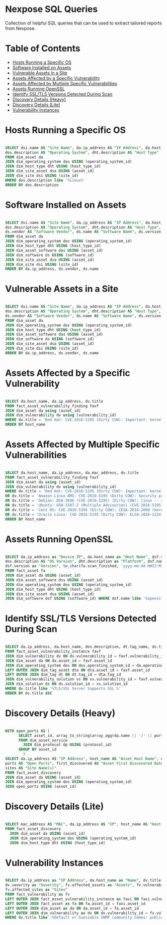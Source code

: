 
# Nexpose SQL Queries

Collection of helpful SQL queries that can be used to extract tailored reports
from Nexpose.

# Table of Contents

* [Hosts Running a Specific OS](#Hosts-Running-a-Specific-OS)
* [Software Installed on Assets](#Software-Installed-on-Assets)
* [Vulnerable Assets in a Site](#Vulnerable-Assets-in-a-Site)
* [Assets Affected by a Specific Vulnerability](#Assets-Affected-by-a-Specific-Vulnerability)
* [Assets Affected by Multiple Specific Vulnerabilities](#Assets-Affected-by-Multiple-Specific-Vulnerabilities)
* [Assets Running OpenSSL](#Assets-Running-OpenSSL)
* [Identify SSL/TLS Versions Detected During Scan](#Identify-SSL/TLS-Versions-Detected-During-Scan)
* [Discovery Details (Heavy)](#Discovery-Details-Heavy)
* [Discovery Details (Lite)](#Discovery-Details-Lite)
* [Vulnerability Instances](#Vulnerability-Instances)

# <a name="Hosts-Running-a-Specific-OS"></a>Hosts Running a Specific OS
```sql

SELECT dsi.name AS "Site Name", da.ip_address AS "IP Address", da.host_name AS "Host Name", 
dos.description AS "Operating System", dht.description AS "Host Type" 
FROM dim_asset da
JOIN dim_operating_system dos USING (operating_system_id)
JOIN dim_host_type dht USING (host_type_id)
JOIN dim_site_asset dsa USING (asset_id)
JOIN dim_site dsi USING (site_id)
WHERE dos.description like '%Linux%'
ORDER BY dos.description

```
# <a name="Software-Installed-on-Assets"></a>Software Installed on Assets
```sql

SELECT dsi.name AS "Site Name", da.ip_address AS "IP Address", da.host_name AS "Host Name", 
dos.description AS "Operating System", dht.description AS "Host Type", 
ds.vendor AS "Software Vendor", ds.name AS "Software Name", ds.version AS "Software Version"
FROM dim_asset da
JOIN dim_operating_system dos USING (operating_system_id)
JOIN dim_host_type dht USING (host_type_id)
JOIN dim_asset_software das USING (asset_id)
JOIN dim_software ds USING (software_id)
JOIN dim_site_asset dsa USING (asset_id)
JOIN dim_site dsi USING (site_id)
ORDER BY da.ip_address, ds.vendor, ds.name

```
# <a name="Vulnerable-Assets-in-a-Site"></a>Vulnerable Assets in a Site
```sql

SELECT dsi.name AS "Site Name", da.ip_address AS "IP Address", da.host_name AS "Host Name", 
dos.description AS "Operating System", dht.description AS "Host Type", 
ds.vendor AS "Software Vendor", ds.name AS "Software Name", ds.version AS "Software Version"
FROM dim_asset da
JOIN dim_operating_system dos USING (operating_system_id)
JOIN dim_host_type dht USING (host_type_id)
JOIN dim_asset_software das USING (asset_id)
JOIN dim_software ds USING (software_id)
JOIN dim_site_asset dsa USING (asset_id)
JOIN dim_site dsi USING (site_id)
ORDER BY da.ip_address, ds.vendor, ds.name

```
# <a name="Assets-Affected-by-a-Specific-Vulnerability"></a>Assets Affected by a Specific Vulnerability
```sql

SELECT da.host_name, da.ip_address, dv.title
FROM fact_asset_vulnerability_finding favf
JOIN dim_asset da using (asset_id)
JOIN dim_vulnerability dv using (vulnerability_id)
WHERE dv.title = 'Red Hat: CVE-2016-5195 (Dirty COW): Important: kernel security and enhancement update (RHSA-2016:2128 (Multiple Advisories))'
ORDER BY host_name

```
# <a name="Assets-Affected-by-Multiple-Specific-Vulnerabilities"></a>Assets Affected by Multiple Specific Vulnerabilities
```sql

SELECT da.host_name, da.ip_address, da.mac_address, dv.title
FROM fact_asset_vulnerability_finding favf
JOIN dim_asset da using (asset_id)
JOIN dim_vulnerability dv using (vulnerability_id)
WHERE dv.title = 'Red Hat: CVE-2016-5195 (Dirty COW): Important: kernel security and enhancement update (RHSA-2016:2128 (Multiple Advisories))'
OR dv.title = 'Amazon Linux AMI: CVE-2016-5195 (Dirty COW): Security patch for kernel (ALAS-2016-757)'
OR dv.title = 'Debian: DSA-3696 (CVE-2016-5195) (Dirty COW): linux -- security update'
OR dv.title = 'Ubuntu: USN-3107-2 (Multiple Advisories) (CVE-2016-5195) (Dirty COW): Linux kernel (Raspberry Pi 2) vulnerability'
OR dv.title = 'Cent OS: CVE-2016-5195 (Dirty COW): CESA-2016:2098 (kernel))'
OR dv.title = 'Oracle Linux: CVE-2016-5195 (Dirty COW): ELSA-2016-2124-1 - kernel security and bug fix update'
ORDER BY host_name

```
# <a name="Assets-Running-OpenSSL"></a>Assets Running OpenSSL
```sql

SELECT da.ip_address as "Device IP", da.host_name as "Host Name", dsf.vendor as "OS Type", 
dos.description AS "OS Version", dht.description as "Platform", dsf.name AS "Software", 
dsf.version as "Version", to_char(fa.scan_finished, 'yyyy-mm-dd HH12:MI AM') as "Last Scan Date" 
FROM fact_asset fa
JOIN dim_asset da USING (asset_id) 
JOIN dim_asset_software dss USING (asset_id) 
JOIN dim_operating_system dos USING (operating_system_id) 
JOIN dim_host_type dht USING (host_type_id) 
JOIN dim_site_asset dsa USING (asset_id) 
JOIN dim_software dsf USING (software_id) WHERE dsf.name like '%openssl%’

```
# <a name="Identify-SSL/TLS-Versions-Detected-During-Scan"></a>Identify SSL/TLS Versions Detected During Scan
```sql

SELECT da.ip_address, da.host_name, dos.description, dt.tag_name, dv.title, favf.proof, ds.summary
FROM fact_asset_vulnerability_instance favf
JOIN dim_vulnerability dv ON dv.vulnerability_id = favf.vulnerability_id
JOIN dim_asset da ON da.asset_id = favf.asset_id
JOIN dim_operating_system dos ON dos.operating_system_id = da.operating_system_id
LEFT OUTER JOIN dim_tag_asset dta ON dta.asset_id = favf.asset_id
LEFT OUTER JOIN dim_tag dt ON dt.tag_id = dta.tag_id
JOIN dim_vulnerability_solution vs ON vs.vulnerability_id = favf.vulnerability_id
JOIN dim_solution ds ON ds.solution_id = vs.solution_id
WHERE dv.title like '%TLS/SSL Server Supports SSL %'
ORDER BY dv.title ASC

```
# <a name="Discovery-Details-Heavy"></a>Discovery Details (Heavy)
```sql

WITH open_ports AS ( 
      SELECT asset_id, array_to_string(array_agg(dp.name || '/' || port ORDER BY port), ',') AS ports 
      FROM dim_asset_service 
        JOIN dim_protocol dp USING (protocol_id) 
      GROUP BY asset_id 
        ) 
SELECT da.ip_address AS "IP Address", host_name AS "Asset Host Name", dos.description AS "OS Details", 
ports AS "Open Ports", first_discovered AS "Asset First Discovered Date", last_discovered AS "Asset Last Discovered Date", 
sites AS "Site Name(s)"  
FROM fact_asset_discovery  
JOIN dim_asset da USING (asset_id)  
JOIN dim_operating_system dos USING (operating_system_id) 
JOIN open_ports USING (asset_id)

```
# <a name="Discovery-Details-Lite"></a>Discovery Details (Lite)
```sql

SELECT mac_address AS "MAC", da.ip_address AS "IP", host_name AS "Host Name", d$
FROM fact_asset_discovery
  JOIN dim_asset da USING (asset_id)
  JOIN dim_operating_system dos USING (operating_system_id)
  JOIN dim_host_type dht USING (host_type_id)

```
# <a name="Vulnerability-Instances"></a>Vulnerability Instances
```sql

SELECT da.ip_address as "IP Address", da.host_name as "Name", dv.title as "Title", dv.date_published as "Published",
dv.severity as "Severity", fv.affected_assets as "Assets", fv.vulnerability_instances as "Instances",
fv.affected_sites as "Sites"
FROM fact_vulnerability as fv
LEFT OUTER JOIN fact_asset_vulnerability_instance as favi ON favi.vulnerability_id = fv.vulnerability_id
LEFT OUTER JOIN fact_asset as fa ON fa.asset_id = favi.asset_id
LEFT OUTER JOIN dim_asset as da ON da.asset_id = fa.asset_id
LEFT OUTER JOIN dim_vulnerability as dv ON dv.vulnerability_id = fv.vulnerability_id
WHERE dv.title like '%Default or Guessable SNMP community names: public%'

```
